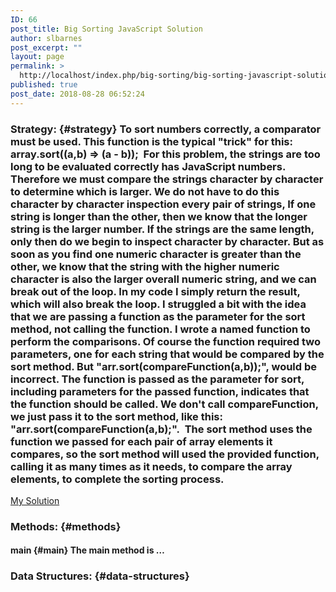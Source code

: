 ```yaml
---
ID: 66
post_title: Big Sorting JavaScript Solution
author: slbarnes
post_excerpt: ""
layout: page
permalink: >
  http://localhost/index.php/big-sorting/big-sorting-javascript-solution/
published: true
post_date: 2018-08-28 06:52:24
---
```

### Strategy: {#strategy} To sort numbers correctly, a comparator must be used. This function is the typical "trick" for this: array.sort((a,b) => (a - b));  For this problem, the strings are too long to be evaluated correctly has JavaScript numbers. Therefore we must compare the strings character by character to determine which is larger. We do not have to do this character by character inspection every pair of strings, If one string is longer than the other, then we know that the longer string is the larger number. If the strings are the same length, only then do we begin to inspect character by character. But as soon as you find one numeric character is greater than the other, we know that the string with the higher numeric character is also the larger overall numeric string, and we can break out of the loop. In my code I simply return the result, which will also break the loop. I struggled a bit with the idea that we are passing a function as the parameter for the sort method, not calling the function. I wrote a named function to perform the comparisons. Of course the function required two parameters, one for each string that would be compared by the sort method. But "arr.sort(compareFunction(a,b));", would be incorrect. The function is passed as the parameter for sort, including parameters for the passed function, indicates that the function should be called. We don't call compareFunction, we just pass it to the sort method, like this: "arr.sort(compareFunction(a,b);".  The sort method uses the function we passed for each pair of array elements it compares, so the sort method will used the provided function, calling it as many times as it needs, to compare the array elements, to complete the sorting process. 

<a href="https://github.com/slbccfl/hackerrank/blob/master/javascript/big-sorting/solution.js" target="_blank" rel="noopener">My Solution</a> 
### Methods: {#methods}

#### main {#main} The main method is … 

### Data Structures: {#data-structures}